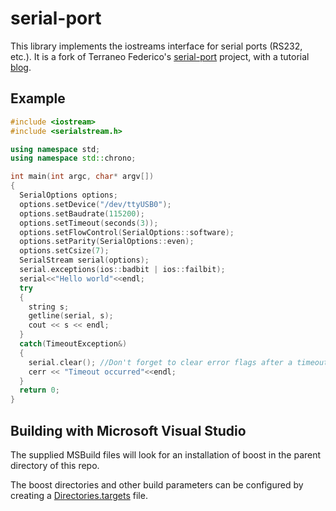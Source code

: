 serial-port
===========

This library implements the iostreams interface for serial ports (RS232, etc.).
It is a fork of Terraneo Federico's [serial-port][1] project, with a tutorial
[blog][2].


Example
-------

```c++
#include <iostream>
#include <serialstream.h>

using namespace std;
using namespace std::chrono;

int main(int argc, char* argv[])
{
  SerialOptions options;
  options.setDevice("/dev/ttyUSB0");
  options.setBaudrate(115200);
  options.setTimeout(seconds(3));
  options.setFlowControl(SerialOptions::software);
  options.setParity(SerialOptions::even);
  options.setCsize(7);
  SerialStream serial(options);
  serial.exceptions(ios::badbit | ios::failbit);
  serial<<"Hello world"<<endl;
  try
  {
    string s;
    getline(serial, s);
    cout << s << endl;
  }
  catch(TimeoutException&)
  {
    serial.clear(); //Don't forget to clear error flags after a timeout
    cerr << "Timeout occurred"<<endl;
  }
  return 0;
}
```


Building with Microsoft Visual Studio
-------------------------------------

The supplied MSBuild files will look for an installation of boost in the parent
directory of this repo. 

The boost directories and other build parameters can be
configured by creating a
[Directories.targets](msvc/Directories.targets.example) file.


[1]: https://gitorious.org/serial-port                            "Original serial-port repo"
[2]: http://www.webalice.it/fede.tft/serial_port/serial_port.html "Serial Ports and C++"